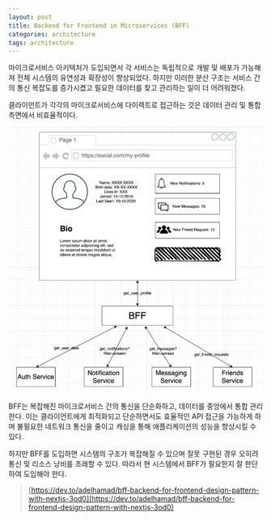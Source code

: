 ```yaml
---
layout: post
title: Backend for Frontend in Microservices (BFF)
categories: architecture
tags: architecture
---
```


마이크로서비스 아키텍처가 도입되면서 각 서비스는 독립적으로 개발 및 배포가 가능해져 전체 시스템의 유연성과 확장성이 향상되었다. 하지만 이러한 분산 구조는 서비스 간의 통신 복잡도를 증가시켰고 필요한 데이터를 찾고 관리하는 일이 더 어려워졌다.

클라이언트가 각각의 마이크로서비스에 다이렉트로 접근하는 것은 데이터 관리 및 통합 측면에서 비효율적이다.

<p align="center">
    <img src="/assets/postImages/BackendForFrontedInMicroservices/bff.png" width="550">
</p>

BFF는 복잡해진 마이크로서비스 간의 통신을 단순화하고, 데이터를 중앙에서 통합 관리한다. 이는 클라이언트에게 최적화되고 단순하면서도 효율적인 API 접근을 가능하게 하며 불필요한 네트워크 통신을 줄이고 캐싱을 통해 애플리케이션의 성능을 향상시킬 수 있다.

하지만 BFF를 도입하면 시스템의 구조가 복잡해질 수 있으며 잘못 구현된 경우 오히려 통신 및 리소스 낭비를 초래할 수 있다. 따라서 현 시스템에서 BFF가 필요한지 잘 판단하여 도입해야 한다.

> [https://dev.to/adelhamad/bff-backend-for-frontend-design-pattern-with-nextjs-3od0](https://dev.to/adelhamad/bff-backend-for-frontend-design-pattern-with-nextjs-3od0)